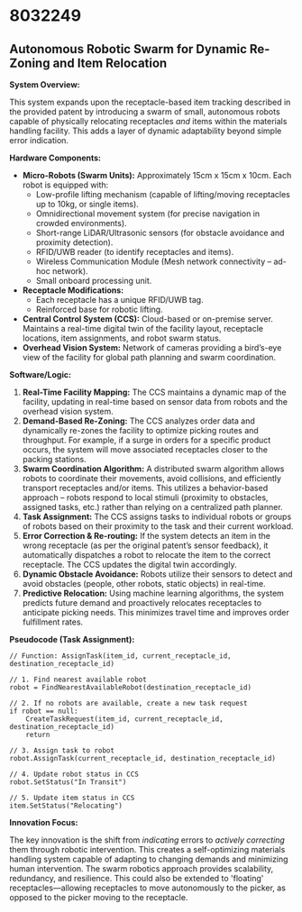 # 8032249

## Autonomous Robotic Swarm for Dynamic Re-Zoning and Item Relocation

**System Overview:**

This system expands upon the receptacle-based item tracking described in the provided patent by introducing a swarm of small, autonomous robots capable of physically relocating receptacles *and* items within the materials handling facility. This adds a layer of dynamic adaptability beyond simple error indication.

**Hardware Components:**

*   **Micro-Robots (Swarm Units):** Approximately 15cm x 15cm x 10cm. Each robot is equipped with:
    *   Low-profile lifting mechanism (capable of lifting/moving receptacles up to 10kg, or single items).
    *   Omnidirectional movement system (for precise navigation in crowded environments).
    *   Short-range LiDAR/Ultrasonic sensors (for obstacle avoidance and proximity detection).
    *   RFID/UWB reader (to identify receptacles and items).
    *   Wireless Communication Module (Mesh network connectivity – ad-hoc network).
    *   Small onboard processing unit.
*   **Receptacle Modifications:**
    *   Each receptacle has a unique RFID/UWB tag.
    *   Reinforced base for robotic lifting.
*   **Central Control System (CCS):** Cloud-based or on-premise server. Maintains a real-time digital twin of the facility layout, receptacle locations, item assignments, and robot swarm status.
*   **Overhead Vision System:** Network of cameras providing a bird’s-eye view of the facility for global path planning and swarm coordination.

**Software/Logic:**

1.  **Real-Time Facility Mapping:** The CCS maintains a dynamic map of the facility, updating in real-time based on sensor data from robots and the overhead vision system.
2.  **Demand-Based Re-Zoning:** The CCS analyzes order data and dynamically re-zones the facility to optimize picking routes and throughput. For example, if a surge in orders for a specific product occurs, the system will move associated receptacles closer to the packing stations.
3.  **Swarm Coordination Algorithm:** A distributed swarm algorithm allows robots to coordinate their movements, avoid collisions, and efficiently transport receptacles and/or items. This utilizes a behavior-based approach – robots respond to local stimuli (proximity to obstacles, assigned tasks, etc.) rather than relying on a centralized path planner.
4.  **Task Assignment:** The CCS assigns tasks to individual robots or groups of robots based on their proximity to the task and their current workload.
5.  **Error Correction & Re-routing:** If the system detects an item in the wrong receptacle (as per the original patent’s sensor feedback), it automatically dispatches a robot to relocate the item to the correct receptacle. The CCS updates the digital twin accordingly.
6.  **Dynamic Obstacle Avoidance:** Robots utilize their sensors to detect and avoid obstacles (people, other robots, static objects) in real-time.
7.  **Predictive Relocation:** Using machine learning algorithms, the system predicts future demand and proactively relocates receptacles to anticipate picking needs. This minimizes travel time and improves order fulfillment rates.

**Pseudocode (Task Assignment):**

```
// Function: AssignTask(item_id, current_receptacle_id, destination_receptacle_id)

// 1. Find nearest available robot
robot = FindNearestAvailableRobot(destination_receptacle_id)

// 2. If no robots are available, create a new task request
if robot == null:
    CreateTaskRequest(item_id, current_receptacle_id, destination_receptacle_id)
    return

// 3. Assign task to robot
robot.AssignTask(current_receptacle_id, destination_receptacle_id)

// 4. Update robot status in CCS
robot.SetStatus("In Transit")

// 5. Update item status in CCS
item.SetStatus("Relocating")
```

**Innovation Focus:**

The key innovation is the shift from *indicating* errors to *actively correcting* them through robotic intervention. This creates a self-optimizing materials handling system capable of adapting to changing demands and minimizing human intervention. The swarm robotics approach provides scalability, redundancy, and resilience. This could also be extended to 'floating' receptacles—allowing receptacles to move autonomously to the picker, as opposed to the picker moving to the receptacle.